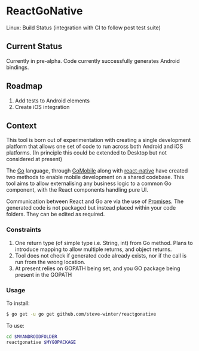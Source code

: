 # ReactGoNative

Linux: Build Status (integration with CI to follow post test suite)

## Current Status

Currently in pre-alpha. Code currently successfully generates Android bindings.

## Roadmap

1. Add tests to Android elements
2. Create iOS integration

## Context

This tool is born out of experimentation with creating a single development platform that allows one set of code to run across both Android and iOS platforms. (In principle this could be extended to Desktop but not considered at present)

The [Go](golang.com) language, through [GoMobile](https://github.com/golang/mobile) along with [react-native](https://facebook.github.io/react-native/) have created two methods to enable mobile development on a shared codebase. This tool aims to allow externalising any business logic to a common Go component, with the React components handling pure UI.

Communication between React and Go are via the use of [Promises](https://developer.mozilla.org/en/docs/Web/JavaScript/Reference/Global_Objects/Promise). The generated code is not packaged but instead placed within your code folders. They can be edited as required.

### Constraints
1. One return type (of simple type i.e. String, int) from Go method. Plans to introduce mapping to allow multiple returns, and object returns.
2. Tool does not check if generated code already exists, nor if the call is run from the wrong location.
3. At present relies on GOPATH being set, and you GO package being present in the GOPATH

### Usage
To install:

```sh
$ go get -u go get github.com/steve-winter/reactgonative
```

To use:

```sh
cd $MYANDROIDFOLDER
reactgonative $MYGOPACKAGE
```
